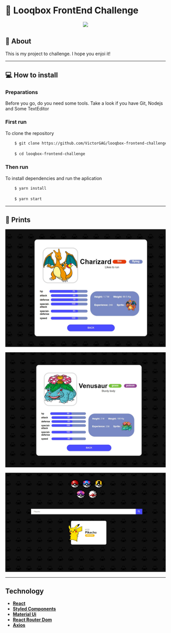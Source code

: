 # 🚀 Looqbox FrontEnd Challenge

<p align="center">
    <img src="https://github.com/VictorGAG/looqbox-frontend-challenge/blob/master/Screenshot_1.jpghttps://github.com/VictorGAG/looqbox-frontend-challenge/blob/master/Screenshot_1.jpg">
</p>

## 🦸 About

This is my project to challenge. I hope you enjoi it!

---
## 💻 How to install
### Preparations

Before you go, do you need some tools. Take a look if you have Git, Nodejs and Some TextEditor 

### First run

To clone the repository
```bash
    $ git clone https://github.com/VictorGAG/looqbox-frontend-challenge.git

    $ cd looqbox-frontend-challenge
```
### Then run

To install dependencies and run the aplication

```bash
    $ yarn install

    $ yarn start
```
---

## 🎨 Prints

<p align="center">
    <img src="https://github.com/VictorGAG/looqbox-frontend-challenge/blob/master/Screenshot_2.jpg">
</p>

<p align="center">
    <img src="https://github.com/VictorGAG/looqbox-frontend-challenge/blob/master/Screenshot_3.jpg">
</p>

<p align="center">
    <img src="https://github.com/VictorGAG/looqbox-frontend-challenge/blob/master/Screenshot_4.jpg">
</p>

---

## Technology

- **[React](https://reactjs.org/)**
- **[Styled Components](https://styled-components.com)**
- **[Material Ui](https://material-ui.com/)**
- **[React Router Dom](https://github.com/ReactTraining/react-router/tree/master/packages/react-router-dom)**
- **[Axios](https://github.com/axios/axios)**
